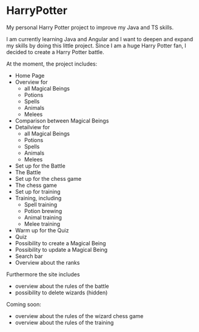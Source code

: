 # HarryPotter
My personal Harry Potter project to improve my Java and TS skills.

I am currently learning Java and Angular and I want to deepen and expand my skills by doing this little project.
Since I am a huge Harry Potter fan, I decided to create a Harry Potter battle.

At the moment, the project includes:

- Home Page
- Overview for
  - all Magical Beings
  - Potions
  - Spells
  - Animals
  - Melees
- Comparison between Magical Beings
- Detailview for
  - all Magical Beings
  - Potions
  - Spells
  - Animals
  - Melees
- Set up for the Battle
- The Battle
- Set up for the chess game
- The chess game
- Set up for training
- Training, including
  - Spell training
  - Potion brewing
  - Animal training
  - Melee training
- Warm up for the Quiz
- Quiz
- Possibility to create a Magical Being
- Possibility to update a Magical Being
- Search bar
- Overview about the ranks 

Furthermore the site includes 
- overview about the rules of the battle
- possibility to delete wizards (hidden)

Coming soon:
- overview about the rules of the wizard chess game
- overview about the rules of the training 
